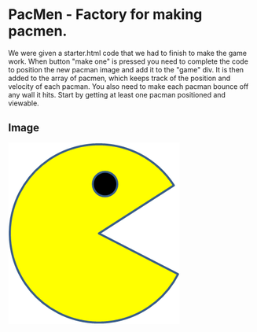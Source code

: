 # PacMen - Factory for making pacmen.

We were given a starter.html code that we had to finish to make the game work.
When button "make one" is pressed you need to complete the code 
to position the new pacman image and add it to the "game" div. It is then added to the array of pacmen, which keeps track of the position and velocity of each pacman.
You also need to make each pacman bounce off any wall it hits. 
Start by getting at least one pacman positioned and viewable. 

## Image

<img src="PacMan1.png">
